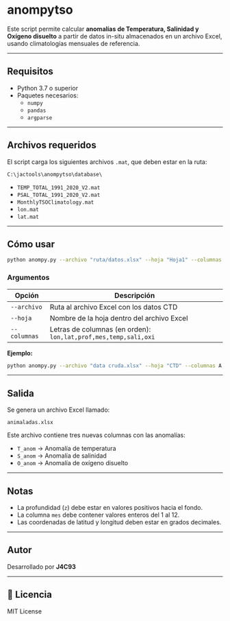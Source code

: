 #  anompytso

Este script permite calcular **anomalías de Temperatura, Salinidad y Oxígeno disuelto** a partir de datos in-situ almacenados en un archivo Excel, usando climatologías mensuales de referencia.

---

##  Requisitos

- Python 3.7 o superior
- Paquetes necesarios:
  - `numpy`
  - `pandas`
  - `argparse`

---

##  Archivos requeridos

El script carga los siguientes archivos `.mat`, que deben estar en la ruta:

```
C:\jactools\anompytso\database\
```

- `TEMP_TOTAL_1991_2020_V2.mat`
- `PSAL_TOTAL_1991_2020_V2.mat`
- `MonthlyTSOClimatology.mat`
- `lon.mat`
- `lat.mat`

---

##  Cómo usar

```bash
python anompy.py --archivo "ruta/datos.xlsx" --hoja "Hoja1" --columnas A,B,C,D,E,F,G
```

###  Argumentos

| Opción        | Descripción                                                   |
|---------------|---------------------------------------------------------------|
| `--archivo`   | Ruta al archivo Excel con los datos CTD                       |
| `--hoja`      | Nombre de la hoja dentro del archivo Excel                    |
| `--columnas`  | Letras de columnas (en orden): `lon,lat,prof,mes,temp,sali,oxi` |

 **Ejemplo:**
```bash
python anompy.py --archivo "data cruda.xlsx" --hoja "CTD" --columnas A,B,C,D,E,F,G
```

---

##  Salida

Se genera un archivo Excel llamado:

```
animaladas.xlsx
```

Este archivo contiene tres nuevas columnas con las anomalías:

- `T_anom` → Anomalía de temperatura  
- `S_anom` → Anomalía de salinidad  
- `O_anom` → Anomalía de oxígeno disuelto  

---

##  Notas

- La profundidad (`z`) debe estar en valores positivos hacia el fondo.
- La columna `mes` debe contener valores enteros del 1 al 12.
- Las coordenadas de latitud y longitud deben estar en grados decimales.

---

##  Autor

Desarrollado por **J4C93**  

---

## 🪪 Licencia

MIT License
